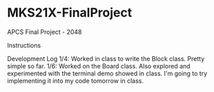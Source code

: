 # MKS21X-FinalProject
APCS Final Project - 2048

Instructions

Development Log
1/4: Worked in class to write the Block class. Pretty simple so far.
1/6: Worked on the Board class. Also explored and experimented with the terminal demo
     showed in class. I'm going to try implementing it into my code tomorrow in class.
